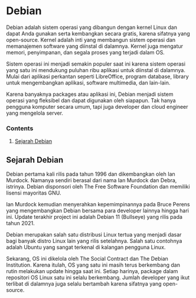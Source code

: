 # Debian
Debian adalah sistem operasi yang dibangun dengan kernel Linux dan dapat Anda gunakan serta kembangkan secara gratis, karena sifatnya yang open-source. Kernel adalah inti yang membangun sistem operasi dan memanajemen software yang diinstal di dalamnya. Kernel juga mengatur memori, penyimpanan, dan segala proses yang terjadi dalam OS. 

Sistem operasi ini menjadi semakin populer saat ini karena sistem operasi yang satu ini mendukung puluhan ribu aplikasi untuk diinstal di dalamnya. Mulai dari aplikasi perkantan seperti LibreOffice, program database, library untuk mengembangkan aplikasi, software multimedia, dan lain-lain. 

Karena banyaknya packages atau aplikasi ini, Debian menjadi sistem operasi yang fleksibel dan dapat digunakan oleh siapapun. Tak hanya pengguna komputer secara umum, tapi juga developer dan cloud engineer yang mengelola server.

### Contents
1. [Sejarah Debian](#sejarah)

## Sejarah Debian <a name="sejarah"></a>
Debian pertama kali rilis pada tahun 1996 dan dikembangkan oleh Ian Murdock. Namanya sendiri berasal dari nama Ian Murdock dan Debra, istrinya. Debian disponsori oleh The Free Software Foundation dan memiliki lisensi mayoritas GNU. 

Ian Murdock kemudian menyerahkan kepemimpinannya pada Bruce Perens yang mengembangkan Debian bersama para developer lainnya hingga hari ini. Update terakhir project ini adalah Debian 11 (Bullseye) yang rilis pada tahun 2021. 

Debian merupakan salah satu distribusi Linux tertua yang menjadi dasar bagi banyak distro Linux lain yang rilis setelahnya. Salah satu contohnya adalah Ubuntu yang sangat terkenal di kalangan pengguna Linux. 

Sekarang, OS ini dikelola oleh The Social Contract dan The Debian Institution. Karena itulah, OS yang satu ini masih terus berkembang dan rutin melakukan update hingga saat ini. Setiap harinya, package dalam repositori OS Linux satu ini selalu berkembang. Jumlah developer yang ikut terlibat di dalamnya juga selalu bertambah karena sifatnya yang open-source. 

